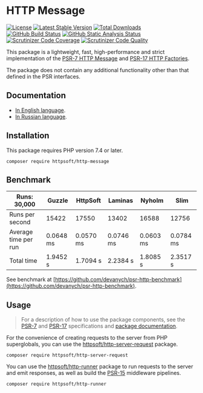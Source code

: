 # HTTP Message

[![License](https://poser.pugx.org/httpsoft/http-message/license)](https://packagist.org/packages/httpsoft/http-message)
[![Latest Stable Version](https://poser.pugx.org/httpsoft/http-message/v)](https://packagist.org/packages/httpsoft/http-message)
[![Total Downloads](https://poser.pugx.org/httpsoft/http-message/downloads)](https://packagist.org/packages/httpsoft/http-message)
[![GitHub Build Status](https://github.com/httpsoft/http-message/workflows/build/badge.svg)](https://github.com/httpsoft/http-message/actions)
[![GitHub Static Analysis Status](https://github.com/httpsoft/http-message/workflows/static/badge.svg)](https://github.com/httpsoft/http-message/actions)
[![Scrutinizer Code Coverage](https://scrutinizer-ci.com/g/httpsoft/http-message/badges/coverage.png?b=master)](https://scrutinizer-ci.com/g/httpsoft/http-message/?branch=master)
[![Scrutinizer Code Quality](https://scrutinizer-ci.com/g/httpsoft/http-message/badges/quality-score.png?b=master)](https://scrutinizer-ci.com/g/httpsoft/http-message/?branch=master)

This package is a lightweight, fast, high-performance and strict implementation of the [PSR-7 HTTP Message](https://github.com/php-fig/fig-standards/blob/master/accepted/PSR-7-http-message.md) and [PSR-17 HTTP Factories](https://github.com/php-fig/fig-standards/blob/master/accepted/PSR-17-http-factory.md).

The package does not contain any additional functionality other than that defined in the PSR interfaces.

## Documentation

* [In English language](https://httpsoft.org/docs/message).
* [In Russian language](https://httpsoft.org/ru/docs/message).

## Installation

This package requires PHP version 7.4 or later.

```
composer require httpsoft/http-message
```

## Benchmark

| Runs: 30,000         | Guzzle    | HttpSoft  | Laminas   | Nyholm    | Slim      |
|----------------------|-----------|-----------|-----------|-----------|-----------|
| Runs per second      | 15422     | 17550     | 13402     | 16588     | 12756     |
| Average time per run | 0.0648 ms | 0.0570 ms | 0.0746 ms | 0.0603 ms | 0.0784 ms |
| Total time           | 1.9452 s  | 1.7094 s  | 2.2384 s  | 1.8085 s  | 2.3517 s  |

See benchmark at [https://github.com/devanych/psr-http-benchmark](https://github.com/devanych/psr-http-benchmark).

## Usage

> For a description of how to use the package components, see the [PSR-7](https://github.com/php-fig/fig-standards/blob/master/accepted/PSR-7-http-message.md) and [PSR-17](https://github.com/php-fig/fig-standards/blob/master/accepted/PSR-17-http-factory.md) specifications and [package documentation](https://httpsoft.org/docs/message).

For the convenience of creating requests to the server from PHP superglobals, you can use the [httpsoft/http-server-request](https://github.com/httpsoft/http-server-request) package.

```
composer require httpsoft/http-server-request
```

You can use the [httpsoft/http-runner](https://github.com/httpsoft/http-runner) package to run requests to the server and emit responses, as well as build the [PSR-15](https://github.com/php-fig/http-server-middleware) middleware pipelines.

```
composer require httpsoft/http-runner
```

